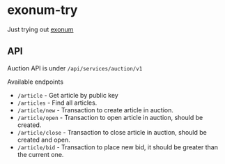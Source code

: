 # exonum-try

Just trying out [exonum](https://github.com/exonum/exonum)

## API

Auction API is under `/api/services/auction/v1`

Available endpoints

- `/article` - Get article by public key
- `/articles` - Find all articles.
- `/article/new` - Transaction to create article in auction.
- `/article/open` - Transaction to open article in auction, should be created.
- `/article/close` - Transaction to close article in auction, should be created and open.
- `/article/bid` - Transaction to place new bid, it should be greater than the current one.
